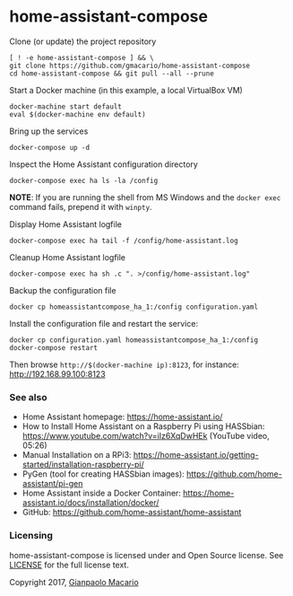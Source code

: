 # home-assistant-compose

Clone (or update) the project repository

```
[ ! -e home-assistant-compose ] && \
git clone https://github.com/gmacario/home-assistant-compose
cd home-assistant-compose && git pull --all --prune
```

Start a Docker machine (in this example, a local VirtualBox VM)

```
docker-machine start default
eval $(docker-machine env default)
```

Bring up the services

```
docker-compose up -d
```

Inspect the Home Assistant configuration directory

```
docker-compose exec ha ls -la /config
```

**NOTE**: If you are running the shell from MS Windows and the `docker exec` command
fails, prepend it with `winpty`.

Display Home Assistant logfile

```
docker-compose exec ha tail -f /config/home-assistant.log
```

Cleanup Home Assistant logfile

```
docker-compose exec ha sh .c ". >/config/home-assistant.log"
```

Backup the configuration file

```
docker cp homeassistantcompose_ha_1:/config configuration.yaml
```

Install the configuration file and restart the service:

```
docker cp configuration.yaml homeassistantcompose_ha_1:/config
docker-compose restart
```

Then browse `http://$(docker-machine ip):8123`, for instance: <http://192.168.99.100:8123>


### See also

* Home Assistant homepage: <https://home-assistant.io/>
* How to Install Home Assistant on a Raspberry Pi using HASSbian: <https://www.youtube.com/watch?v=iIz6XqDwHEk> (YouTube video, 05:26)
* Manual Installation on a RPi3: <https://home-assistant.io/getting-started/installation-raspberry-pi/>
* PyGen (tool for creating HASSbian images): <https://github.com/home-assistant/pi-gen>
* Home Assistant inside a Docker Container: <https://home-assistant.io/docs/installation/docker/>
* GitHub: <https://github.com/home-assistant/home-assistant>

### Licensing

home-assistant-compose is licensed under and Open Source license. See [LICENSE](LICENSE) for the full license text.

Copyright 2017, [Gianpaolo Macario](https://gmacario.github.io/)

<!-- EOF -->
